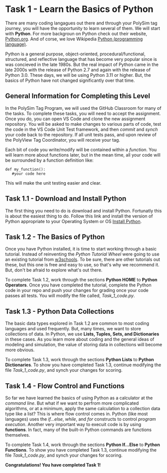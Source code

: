 # Task 1 - Learn the Basics of Python
There are many coding langagues out there and through your PolySim tag journey, you will have the opportunity to learn several of them.  We will start with **Python**.  For more backgroun on Python check out their website, [Python.org](https://www.python.org/).  And of corse, we love Wikipedia [Python (programming language)](https://en.wikipedia.org/wiki/Python_(programming_language)).

Python is a general purpose, object-oriented, procedural/functional, structured, and reflective language that has become very popular since is was concieved in the late 1980s.  But the real impact of Python came in the late 2000s with the release of Python 2.7 and again with the release of Python 3.0.  These days, we will be using Python 3.11 or higher.  But, the basics of Python have not changed significantly over that time.

## General Information for Completing this Level
In the PolySim Tag Program, we will used the GitHub Classroom for many of the tasks.  To complete these tasks, you will need to accept the assignment.  Once you do, you can open VS Code and clone the new assignment repository.  You will be asked to make changes to various parts of code, test the code in the VS Code Unit Test framework, and then *commit* and *synch* your code back to the repository.  If all unit tests pass, and upon review of the PolyView Tag Coordinator, you will receive your tag.

Each bit of code you write/modify will be contained within a *function*.  You will learn more about functions later, but in the mean time, all your code will be surrounded by a function definition like:

```
def my_function():
   #your code here
```

This will make the unit testing easier and clear.

## Task 1.1 - Download and Install Python
The first thing you need to do is download and install Python.  Fortunatly this is about the easiest thing to do.  Follow this link and install the version of Python appropriate to your Operating System or OS [Install Python](https://www.python.org/downloads/).

## Task 1.2 - The Basics of Python
Once you have Python installed, it is time to start working through a basic tutorial.  Instead of reinventing the *Python Tutorial Wheel* were going to use an existing tutorial from [w3schools](https://www.w3schools.com/python/default.asp).  To be sure, there are other tutorials out these, but this one is free and easy to use, so that's why we recommend it.  But, don't be afraid to explore what's out there.

To complete Task 1.2, work through the sections **Python HOME** to **Python Operators**.  Once you have completed the tutorial, complete the Python code in your repo and push your changes for grading once your code passes all tests.  You will modify the file called, *Task_1_code.py*.

## Task 1.3 - Python Data Collections
The basic data types explored in Task 1.2 are common to most coding languages and used frequently.  But, many times, we want to store collections of data.  In Python, we use **Lists, Tuples, Sets, and Dictionaries** in these cases.  As you learn more about coding and the general ideas of modeling and simulation, the value of storing data in collections will become more obvious.

To complete Task 1.3, work through the sections **Python Lists** to **Python Dictionaries**.  To show you have completed Task 1.3, continue modifying the file *Task_1_code.py*, and synch your changes for scoring.

## Task 1.4 - Flow Control and Functions
So far we have learned the basics of using Python as a calculator at the *command line*.  But what if we want to perfrom more complicated algorithms, or at a minimum, apply the same calculation to a collection data type like a list?  This is where flow control comes in.  Python (like most languages) uses the *if...else*, *while*, and *for* constructs to control *program execution*.  Another very important way to execuit code is by using **functions**.  In fact, many of the built-in Python commands are functions themselves.

To complete Task 1.4, work through the sections **Python If...Else** to **Python Functions**.  To show you have completed Task 1.3, continue modifying the file *Task_1_code.py*, and synch your changes for scoring.

**Congratulations!  You have completed Task 1!**
